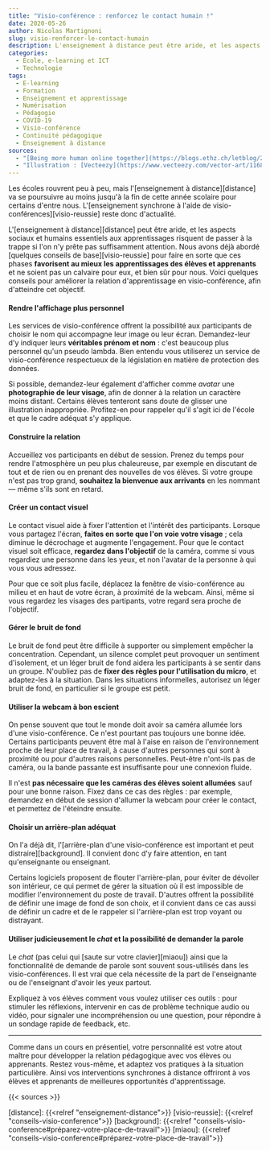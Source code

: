 ```yaml
---
title: "Visio-conférence : renforcez le contact humain !"
date: 2020-05-26
author: Nicolas Martignoni
slug: visio-renforcer-le-contact-humain
description: L'enseignement à distance peut être aride, et les aspects sociaux et humains essentiels aux apprentissages risquent de passer à la trappe si l'on n'y prête pas suffisamment attention. Voici quelques conseils pour améliorer ce contact.
categories:
  - École, e-learning et ICT
  - Technologie
tags:
  - E-learning
  - Formation
  - Enseignement et apprentissage
  - Numérisation
  - Pédagogie
  - COVID-19
  - Visio-conférence
  - Continuité pédagogique
  - Enseignement à distance
sources:
  - "[Being more human online together](https://blogs.ethz.ch/letblog/2020/05/19/being-more-human-online-together/)."
  - "Illustration : [Vecteezy](https://www.vecteezy.com/vector-art/116828-free-vector-illustrations)."
---
```

Les écoles rouvrent peu à peu, mais l'[enseignement à distance][distance] va se poursuivre au moins jusqu'à la fin de cette année scolaire pour certains d'entre nous. L'[enseignement synchrone à l'aide de visio-conférences][visio-reussie] reste donc d'actualité.

L'[enseignement à distance][distance] peut être aride, et les aspects sociaux et humains essentiels aux apprentissages risquent de passer à la trappe si l'on n'y prête pas suffisamment attention. Nous avons déjà abordé [quelques conseils de base][visio-reussie] pour faire en sorte que ces phases __favorisent au mieux les apprentissages des élèves et apprenants__ et ne soient pas un calvaire pour eux, et bien sûr pour nous. Voici quelques conseils pour améliorer la relation d'apprentissage en visio-conférence, afin d'atteindre cet objectif.

<!--more-->

#### Rendre l'affichage plus personnel

Les services de visio-conférence offrent la possibilité aux participants de choisir le nom qui accompagne leur image ou leur écran. Demandez-leur d'y indiquer leurs __véritables prénom et nom__ : c'est beaucoup plus personnel qu'un pseudo lambda. Bien entendu vous utiliserez un service de visio-conférence respectueux de la législation en matière de protection des données.

Si possible, demandez-leur également d'afficher comme _avatar_ une __photographie de leur visage__, afin de donner à la relation un caractère moins distant. Certains élèves tenteront sans doute de glisser une illustration inappropriée. Profitez-en pour rappeler qu'il s'agit ici de l'école et que le cadre adéquat s'y applique.

#### Construire la relation

Accueillez vos participants en début de session. Prenez du temps pour rendre l'atmosphère un peu plus chaleureuse, par exemple en discutant de tout et de rien ou en prenant des nouvelles de vos élèves. Si votre groupe n'est pas trop grand, __souhaitez la bienvenue aux arrivants__ en les nommant — même s'ils sont en retard.

#### Créer un contact visuel

Le contact visuel aide à fixer l'attention et l'intérêt des participants. Lorsque vous partagez l'écran, __faites en sorte que l'on voie votre visage__ ; cela diminue le décrochage et augmente l'engagement. Pour que le contact visuel soit efficace, __regardez dans l'objectif__ de la caméra, comme si vous regardiez une personne dans les yeux, et non l'avatar de la personne à qui vous vous adressez.

Pour que ce soit plus facile, déplacez la fenêtre de visio-conférence au milieu et en haut de votre écran, à proximité de la webcam. Ainsi, même si vous regardez les visages des partipants, votre regard sera proche de l'objectif.

#### Gérer le bruit de fond

Le bruit de fond peut être difficile à supporter ou simplement empêcher la concentration. Cependant, un silence complet peut provoquer un sentiment d'isolement, et un léger bruit de fond aidera les participants à se sentir dans un groupe. N'oubliez pas de __fixer des règles pour l'utilisation du micro__, et adaptez-les à la situation. Dans les situations informelles, autorisez un léger bruit de fond, en particulier si le groupe est petit.

#### Utiliser la webcam à bon escient

On pense souvent que tout le monde doit avoir sa caméra allumée lors d'une visio-conférence. Ce n'est pourtant pas toujours une bonne idée. Certains participants peuvent être mal à l'aise en raison de l'environnement proche de leur place de travail, à cause d'autres personnes qui sont à proximité ou pour d'autres raisons personnelles. Peut-être n'ont-ils pas de caméra, ou la bande passante est insuffisante pour une connexion fluide.

Il n'est __pas nécessaire que les caméras des élèves soient allumées__ sauf pour une bonne raison. Fixez dans ce cas des règles : par exemple, demandez en début de session d'allumer la webcam pour créer le contact, et permettez de l'éteindre ensuite.

#### Choisir un arrière-plan adéquat

On l'a déjà dit, l'[arrière-plan d'une visio-conférence est important et peut distraire][background]. Il convient donc d'y faire attention, en tant qu'enseignante ou enseignant.

Certains logiciels proposent de flouter l'arrière-plan, pour éviter de dévoiler son intérieur, ce qui permet de gérer la situation où il est impossible de modifier l'environnement du poste de travail. D'autres offrent la possibilité de définir une image de fond de son choix, et il convient dans ce cas aussi de définir un cadre et de le rappeler si l'arrière-plan est trop voyant ou distrayant.

<!--
#### Faire attention au mouvement

Si vos élèves utilisent des tablettes ou des smartphones avec la webcam allumée, il est probable qu'ils bougeront. Comme le mouvement attire l'œil, demandez-leur dans ce cas de désactiver leur caméra, surtout quand ils se déplacent, pour éviter de distraire les autres participants.

 -->

#### Utiliser judicieusement le _chat_ et la possibilité de demander la parole

Le _chat_ (pas celui qui [saute sur votre clavier][miaou]) ainsi que la fonctionnalité de demande de parole sont souvent sous-utilisés dans les visio-conférences. Il est vrai que cela nécessite de la part de l'enseignante ou de l'enseignant d'avoir les yeux partout.

Expliquez à vos élèves comment vous voulez utiliser ces outils : pour stimuler les réflexions, intervenir en cas de problème technique audio ou vidéo, pour signaler une incompréhension ou une question, pour répondre à un sondage rapide de feedback, etc.

----

Comme dans un cours en présentiel, votre personnalité est votre atout maître pour développer la relation pédagogique avec vos élèves ou apprenants. Restez vous-même, et adaptez vos pratiques à la situation particulière. Ainsi vos interventions synchrones à distance offriront à vos élèves et apprenants de meilleures opportunités d'apprentissage.

{{< sources >}}

  [distance]: {{<relref "enseignement-distance">}}
  [visio-reussie]: {{<relref "conseils-visio-conference">}}
  [background]: {{<relref "conseils-visio-conference#préparez-votre-place-de-travail">}}
  [miaou]: {{<relref "conseils-visio-conference#préparez-votre-place-de-travail">}}

